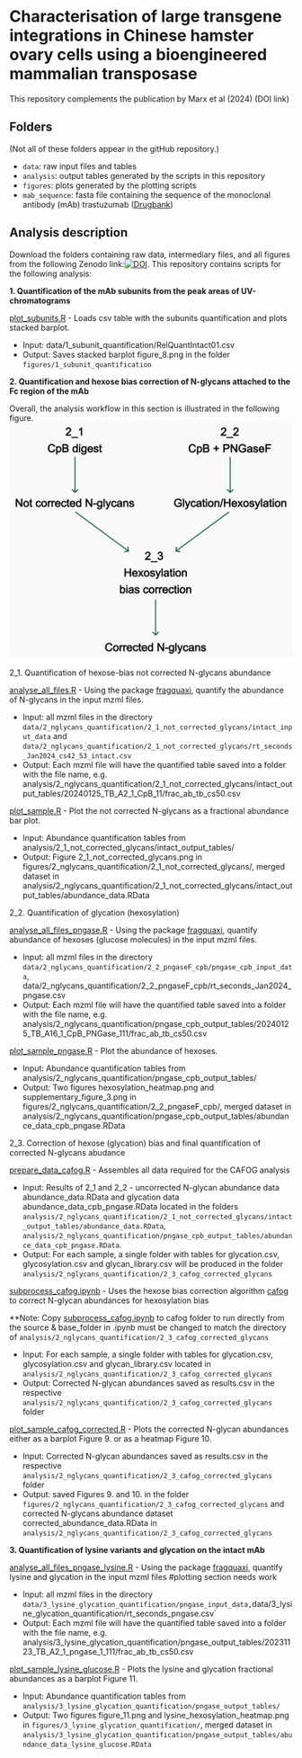 # Characterisation of large transgene integrations in Chinese hamster ovary cells using a bioengineered mammalian transposase

This repository complements the publication by Marx et al (2024) (DOI link)

## Folders

(Not all of these folders appear in the gitHub repository.)

-   `data`: raw input files and tables
-   `analysis`: output tables generated by the scripts in this repository
-   `figures`: plots generated by the plotting scripts
-   `mab_sequence`: fasta file containing the sequence of the monoclonal antibody (mAb) trastuzumab ([Drugbank](https://go.drugbank.com/drugs/DB00072))

## Analysis description

Download the folders containing raw data, intermediary files, and all figures from the following Zenodo link:[![DOI](https://zenodo.org/badge/DOI/10.5281/zenodo.13880132.svg)](https://doi.org/10.5281/zenodo.13880132). This repository contains scripts for the following analysis:

**1. Quantification of the mAb subunits from the peak areas of UV-chromatograms**

[plot_subunits.R](plot_subunits.R) - Loads csv table with the subunits quantification and plots stacked barplot.
-   Input: data/1_subunit_quantification/RelQuantIntact01.csv
-   Output: Saves stacked barplot figure_8.png in the folder `figures/1_subunit_quantification`

**2. Quantification and hexose bias correction of N-glycans attached to the Fc region of the mAb**

Overall, the analysis workflow in this section is illustrated in the following figure. ![Schema of the analysis workflow](workflow_scheme.png)

2_1. Quantification of hexose-bias not corrected N-glycans abundance

[analyse_all_files.R](analyse_all_files.R) - Using the package [fragquaxi](https://github.com/cdl-biosimilars/fragquaxi), quantify the abundance of N-glycans in the input mzml files. 
- Input: all mzml files in the directory `data/2_nglycans_quantification/2_1_not_corrected_glycans/intact_input_data` and `data/2_nglycans_quantification/2_1_not_corrected_glycans/rt_seconds_Jan2024_cs42_53_intact.csv` 
- Output: Each mzml file will have the quantified table saved into a folder with the file name, e.g. analysis/2_nglycans_quantification/2_1_not_corrected_glycans/intact_output_tables/20240125_TB_A2_1_CpB_11/frac_ab_tb_cs50.csv

[plot_sample.R](plot_sample.R) - Plot the not corrected N-glycans as a fractional abundance bar plot. 
- Input: Abundance quantification tables from analysis/2_1_not_corrected_glycans/intact_output_tables/ 
- Output: Figure 2_1_not_corrected_glycans.png in figures/2_nglycans_quantification/2_1_not_corrected_glycans/, merged dataset in analysis/2_nglycans_quantification/2_1_not_corrected_glycans/intact_output_tables/abundance_data.RData

2_2. Quantification of glycation (hexosylation)

[analyse_all_files_pngase.R](analyse_all_files_pngase.R) - Using the package [fragquaxi](https://github.com/cdl-biosimilars/fragquaxi), quantify abundance of hexoses (glucose molecules) in the input mzml files. 
- Input: all mzml files in the directory `data/2_nglycans_quantification/2_2_pngaseF_cpb/pngase_cpb_input_data`, data/2_nglycans_quantification/2_2_pngaseF_cpb/rt_seconds_Jan2024_pngase.csv 
- Output: Each mzml file will have the quantified table saved into a folder with the file name, e.g. analysis/2_nglycans_quantification/pngase_cpb_output_tables/20240125_TB_A16_1_CpB_PNGase_111/frac_ab_tb_cs50.csv

[plot_sample_pngase.R](plot_sample_pngase.R) - Plot the abundance of hexoses. 
- Input: Abundance quantification tables from analysis/2_nglycans_quantification/pngase_cpb_output_tables/ 
- Output: Two figures hexosylation_heatmap.png and supplementary_figure_3.png in figures/2_nglycans_quantification/2_2_pngaseF_cpb/, merged dataset in analysis/2_nglycans_quantification/pngase_cpb_output_tables/abundance_data_cpb_pngase.RData

2_3. Correction of hexose (glycation) bias and final quantification of corrected N-glycans abudance

[prepare_data_cafog.R](prepare_data_cafog.R) - Assembles all data required for the CAFOG analysis
-   Input: Results of 2_1 and 2_2 - uncorrected N-glycan abundance data abundance_data.RData and glycation data abundance_data_cpb_pngase.RData located in the folders `analysis/2_nglycans_quantification/2_1_not_corrected_glycans/intact_output_tables/abundance_data.RData`, `analysis/2_nglycans_quantification/pngase_cpb_output_tables/abundance_data_cpb_pngase.RData`.
- Output: For each sample, a single folder with tables for glycation.csv, glycosylation.csv and glycan_library.csv will be produced in the folder `analysis/2_nglycans_quantification/2_3_cafog_corrected_glycans`

[subprocess_cafog.ipynb](subprocess_cafog.ipynb) - Uses the hexose bias correction algorithm [cafog](https://github.com/cdl-biosimilars/cafog) to correct N-glycan abundances for hexosylation bias

**Note: Copy [subprocess_cafog.ipynb](subprocess_cafog.ipynb) to cafog folder to run directly from the source & base_folder in .ipynb must be changed to match the directory of `analysis/2_nglycans_quantification/2_3_cafog_corrected_glycans`
-   Input: For each sample, a single folder with tables for glycation.csv, glycosylation.csv and glycan_library.csv located in `analysis/2_nglycans_quantification/2_3_cafog_corrected_glycans`
-   Output: Corrected N-glycan abundances saved as results.csv in the respective `analysis/2_nglycans_quantification/2_3_cafog_corrected_glycans` folder 

[plot_sample_cafog_corrected.R](plot_sample_cafog_corrected.R) - Plots the corrected N-glycan abundances either as a barplot Figure 9. or as a heatmap Figure 10.
-   Input: Corrected N-glycan abundances saved as results.csv in the respective `analysis/2_nglycans_quantification/2_3_cafog_corrected_glycans` folder
-   Output: saved Figures 9. and 10. in the folder `figures/2_nglycans_quantification/2_3_cafog_corrected_glycans` and corrected N-glycans abundance dataset corrected_abundance_data.RData in `analysis/2_nglycans_quantification/2_3_cafog_corrected_glycans`

**3. Quantification of lysine variants and glycation on the intact mAb**

[analyse_all_files_pngase_lysine.R](analyse_all_files_pngase_lysine.R) - Using the package [fragquaxi](https://github.com/cdl-biosimilars/fragquaxi), quantify lysine and glycation in the input mzml files #plotting section needs work
-   Input: all mzml files in the directory `data/3_lysine_glycation_quantification/pngase_input_data,`data/3_lysine_glycation_quantification/rt_seconds_pngase.csv\`
- Output: Each mzml file will have the quantified table saved into a folder with the file name, e.g. analysis/3_lysine_glycation_quantification/pngase_output_tables/20231123_TB_A2_1_pngase_1_111/frac_ab_tb_cs50.csv

 [plot_sample_lysine_glucose.R](plot_sample_lysine_glucose.R) - Plots the lysine and glycation fractional abundances as a barplot Figure 11.
  - Input: Abundance quantification tables from `analysis/3_lysine_glycation_quantification/pngase_output_tables/` 
- Output: Two figures figure_11.png and lysine_hexosylation_heatmap.png in `figures/3_lysine_glycation_quantification/`, merged dataset in `analysis/3_lysine_glycation_quantification/pngase_output_tables/abundance_data_lysine_glucose.RData`